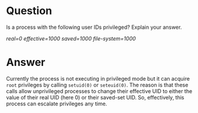 # Question

Is a process with the following user IDs privileged? Explain your answer.

*real=0 effective=1000 saved=1000 file-system=1000*

# Answer

Currently the process is not executing in privileged mode but it can acquire `root` privileges by calling `setuid(0)` or `seteuid(0)`.
The reason is that these calls allow unprivileged processes to change their effective UID to either the value of their real UID (here 0) or their saved-set UID.
So, effectively, this process can escalate privileges any time.
